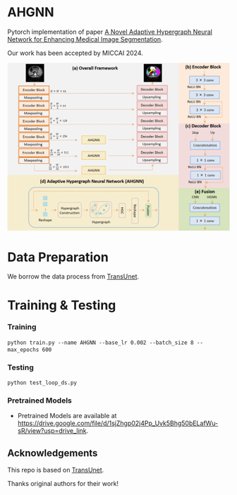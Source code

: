 

# AHGNN

Pytorch implementation of paper [A Novel Adaptive Hypergraph Neural Network for Enhancing Medical Image Segmentation](https://papers.miccai.org/miccai-2024/paper/2689_paper.pdf).

Our work has been accepted by MICCAI 2024.


![overview](https://github.com/11yxk/AHGNN/blob/main/overview.png)
# Data Preparation
We borrow the data process from [TransUnet](https://github.com/Beckschen/TransUNet).

# Training & Testing

### Training
```
python train.py --name AHGNN --base_lr 0.002 --batch_size 8 --max_epochs 600
```
### Testing

```
python test_loop_ds.py
```

### Pretrained Models

- Pretrained Models are available at https://drive.google.com/file/d/1sjZhgp02j4Pp_Uvk5Bhg50bELafWu-sR/view?usp=drive_link.


## Acknowledgements

This repo is based on [TransUnet](https://github.com/Beckschen/TransUNet).

Thanks original authors for their work!
